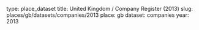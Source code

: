type: place_dataset
title: United Kingdom / Company Register (2013)
slug: places/gb/datasets/companies/2013
place: gb
dataset: companies
year: 2013
